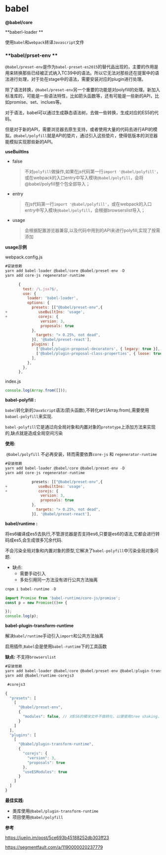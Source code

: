 

# babel

**@babel/core**

**baberl-loader **

​	使用`babel`和`webpack`转译`Javascript`文件

### **babel/prset-env **

​	`@babel/preset-env`是作为`babel-preset-es2015`的替代品出现的，主要的作用是用来转换那些已经被正式纳入TC39中的语法。所以它无法对那些还在提案中的语法进行处理，对于处在stage中的语法，需要安装对应的plugin进行处理。

除了语法转换，`@babel/preset-env`另一个重要的功能是对polyfill的处理。新加入标准库的，可能是一些语法特性，比如箭头函数等，还有可能是一些新的API，比如promise、set、inclues等。

对于语法，babel可以通过生成静态语法树，去做一些转换，生成对应的ES5的代码。

但是对于新的API，需要浏览器去原生支持，或者使用大量的代码去进行API的模拟。`@babel/polyfill`就是API的垫片，通过引入这些垫片，使得低版本的浏览器能模拟实现那些新的API。

**useBuiltIns**

- false

  > 不对`polyfill`做操作,如果在js代码第一行`import '@babel/polyfill'`，或在webpack的入口entry中写入模块`@babel/polyfill`，会将@babel/polyfill整个包全部导入； 

- entry  

  >在js代码第一行`import '@babel/polyfill'`，或在webpack的入口entry中写入模块`@babel/polyfill`，会根据browserslist导入；

- usage  

  > 会根据配置游览器兼容,以及代码中用到的API来进行polyfill,实现了按需添加

**usage示例**

webpack.config.js

```js
#安装依赖
yarn add babel-loader @babel/core @babel/preset-env -D
yarn add core-js regenerator-runtime
```



```js
      {
        test: /\.jsx?$/,
        use: {
          loader: 'babel-loader',
          options: {
            presets: [["@babel/preset-env",{
+              useBuiltIns: 'usage',
+              corejs: {
                version: 3,
                proposals: true
            },
              targets: "> 0.25%, not dead",
            }], '@babel/preset-react'],
            plugins: [
              ['@babel/plugin-proposal-decorators', { legacy: true }],
              ['@babel/plugin-proposal-class-properties', { loose: true }],
            ],
          },
        },
      },
```

index.js

```js
console.log(Array.from([]));
```

**babel-polyfill :**

​	`babel`转化新的`JavaScript`语法(箭头函数),不转化`API`(Array.from),需要使用`babael-polyfill`来实现.

​	`babel-polyfill`它是通过向全局对象和内置对象的`prototype`上添加方法来实现的,缺点就是造成全局空间污染

**使用:**

​	 `@babel/polyfill` 不必再安装，转而需要依靠`core-js` 和 `regenerator-runtime`

```js
#安装依赖
yarn add babel-loader @babel/core @babel/preset-env -D
yarn add core-js regenerator-runtime
```



```js
            presets: [["@babel/preset-env",{
+              useBuiltIns: 'usage',
+              corejs: {
                version: 3,
                proposals: true
            },
              targets: "> 0.25%, not dead",
            }], '@babel/preset-react'],
```



**babel/runtime :**

​	将es6编译成es5去执行,不管游览器是否支持es6,只要是es6的语法,它都会进行转码成es5,会生成很多冗余代码.

​	不会污染全局对象和内置对象的原型,它解决了`babel-polyfill`中污染全局对象问题.

- 缺点:
  - 需要手动引入
  - 多处引用同一方法没有进行公共方法抽离

```js
cnpm i babel-runtime -D

import Promise from 'babel-runtime/core-js/promise';
const p = new Promise(()=> {

});
console.log(p);
```

**babel-plugin-transform-runtime**

​	解决`babel/runtime`手动引入`import`和公共方法抽离

​	启用插件,`Babel`会是使用`babel-runtime`下的工具函数

**缺点:** 不支持`browserslist `

```js
#安装依赖
yarn add babel-loader @babel/core @babel/preset-env @babel/plugin-transform-runtime -D
yarn add @babel/runtime-corejs3
```



```js
 #corejs3

{
  "presets": [
    [
      "@babel/preset-env",
      {
        "modules": false, // 对ES6的模块文件不做转化，以便使用tree shaking、sideEffects等
      }
    ]
  ],
  "plugins": [
    [
      "@babel/plugin-transform-runtime",
      {
        "corejs": {
          "version": 3,
          "proposals": true
        },
        "useESModules": true
      }
    ]
  ]
}
```



**最佳实践:**

- 类库使用`@babel/plugin-transform-runtime `
- 项目使用`@babel/polyfill`

**参考**



 https://juejin.im/post/5ce693b45188252db303ff23 

https://segmentfault.com/a/1190000020237779

